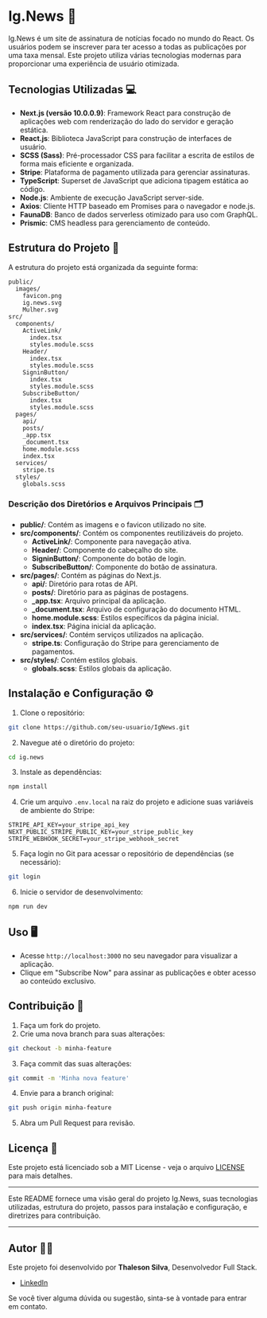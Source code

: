 # Ig.News 🚀

Ig.News é um site de assinatura de notícias focado no mundo do React. Os usuários podem se inscrever para ter acesso a todas as publicações por uma taxa mensal. Este projeto utiliza várias tecnologias modernas para proporcionar uma experiência de usuário otimizada.

## Tecnologias Utilizadas 💻

- **Next.js (versão 10.0.0.9)**: Framework React para construção de aplicações web com renderização do lado do servidor e geração estática.
- **React.js**: Biblioteca JavaScript para construção de interfaces de usuário.
- **SCSS (Sass)**: Pré-processador CSS para facilitar a escrita de estilos de forma mais eficiente e organizada.
- **Stripe**: Plataforma de pagamento utilizada para gerenciar assinaturas.
- **TypeScript**: Superset de JavaScript que adiciona tipagem estática ao código.
- **Node.js**: Ambiente de execução JavaScript server-side.
- **Axios**: Cliente HTTP baseado em Promises para o navegador e node.js.
- **FaunaDB**: Banco de dados serverless otimizado para uso com GraphQL.
- **Prismic**: CMS headless para gerenciamento de conteúdo.

## Estrutura do Projeto 📂

A estrutura do projeto está organizada da seguinte forma:

```
public/
  images/
    favicon.png
    ig.news.svg
    Mulher.svg
src/
  components/
    ActiveLink/
      index.tsx
      styles.module.scss
    Header/
      index.tsx
      styles.module.scss
    SigninButton/
      index.tsx
      styles.module.scss
    SubscribeButton/
      index.tsx
      styles.module.scss
  pages/
    api/
    posts/
    _app.tsx
    _document.tsx
    home.module.scss
    index.tsx
  services/
    stripe.ts
  styles/
    globals.scss
```

### Descrição dos Diretórios e Arquivos Principais 🗂️

- **public/**: Contém as imagens e o favicon utilizado no site.
- **src/components/**: Contém os componentes reutilizáveis do projeto.
  - **ActiveLink/**: Componente para navegação ativa.
  - **Header/**: Componente do cabeçalho do site.
  - **SigninButton/**: Componente do botão de login.
  - **SubscribeButton/**: Componente do botão de assinatura.
- **src/pages/**: Contém as páginas do Next.js.
  - **api/**: Diretório para rotas de API.
  - **posts/**: Diretório para as páginas de postagens.
  - **_app.tsx**: Arquivo principal da aplicação.
  - **_document.tsx**: Arquivo de configuração do documento HTML.
  - **home.module.scss**: Estilos específicos da página inicial.
  - **index.tsx**: Página inicial da aplicação.
- **src/services/**: Contém serviços utilizados na aplicação.
  - **stripe.ts**: Configuração do Stripe para gerenciamento de pagamentos.
- **src/styles/**: Contém estilos globais.
  - **globals.scss**: Estilos globais da aplicação.

## Instalação e Configuração ⚙️

1. Clone o repositório:

```bash
git clone https://github.com/seu-usuario/IgNews.git
```

2. Navegue até o diretório do projeto:

```bash
cd ig.news
```

3. Instale as dependências:

```bash
npm install
```

4. Crie um arquivo `.env.local` na raiz do projeto e adicione suas variáveis de ambiente do Stripe:

```
STRIPE_API_KEY=your_stripe_api_key
NEXT_PUBLIC_STRIPE_PUBLIC_KEY=your_stripe_public_key
STRIPE_WEBHOOK_SECRET=your_stripe_webhook_secret
```

5. Faça login no Git para acessar o repositório de dependências (se necessário):

```bash
git login
```

6. Inicie o servidor de desenvolvimento:

```bash
npm run dev
```

## Uso 🖥️

- Acesse `http://localhost:3000` no seu navegador para visualizar a aplicação.
- Clique em "Subscribe Now" para assinar as publicações e obter acesso ao conteúdo exclusivo.

## Contribuição 🤝

1. Faça um fork do projeto.
2. Crie uma nova branch para suas alterações:

```bash
git checkout -b minha-feature
```

3. Faça commit das suas alterações:

```bash
git commit -m 'Minha nova feature'
```

4. Envie para a branch original:

```bash
git push origin minha-feature
```

5. Abra um Pull Request para revisão.

## Licença 📜

Este projeto está licenciado sob a MIT License - veja o arquivo [LICENSE](LICENSE) para mais detalhes.

---

Este README fornece uma visão geral do projeto Ig.News, suas tecnologias utilizadas, estrutura do projeto, passos para instalação e configuração, e diretrizes para contribuição.

---

## Autor 👨‍💻

Este projeto foi desenvolvido por **Thaleson Silva**, Desenvolvedor Full Stack.

- [LinkedIn](https://www.linkedin.com/in/thaleson-silva-9298a0296/)

Se você tiver alguma dúvida ou sugestão, sinta-se à vontade para entrar em contato.
